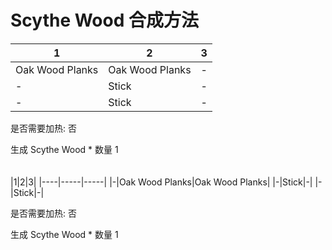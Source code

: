 # Scythe Wood 合成方法

|1|2|3|
|----|-----|-----|
|Oak Wood Planks|Oak Wood Planks|-|
|-|Stick|-|
|-|Stick|-|

是否需要加热: 否

生成 Scythe Wood \* 数量 1
<br/> <br/> <br/> 
|1|2|3|
|----|-----|-----|
|-|Oak Wood Planks|Oak Wood Planks|
|-|Stick|-|
|-|Stick|-|

是否需要加热: 否

生成 Scythe Wood \* 数量 1
<br/> <br/> <br/> 

